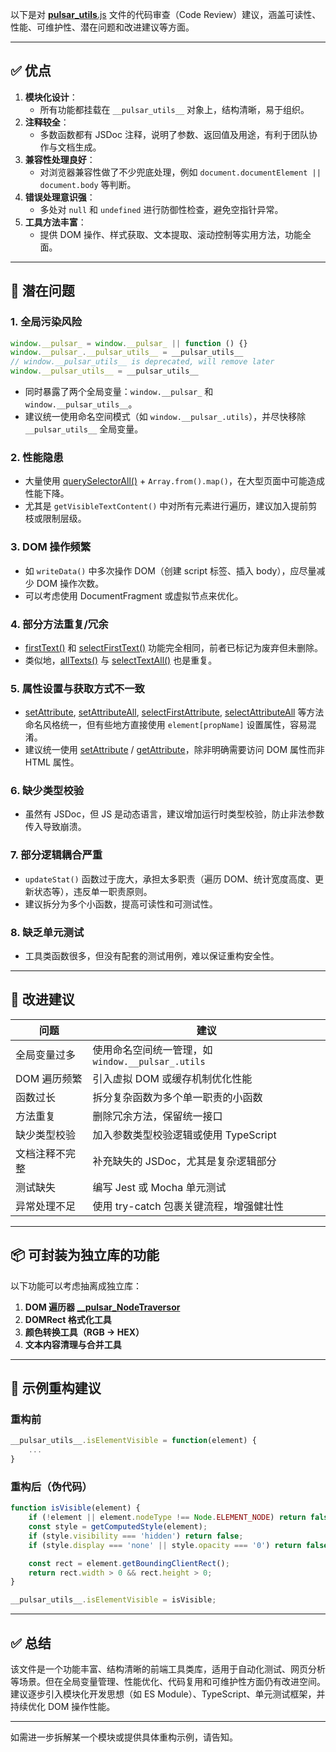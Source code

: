 以下是对 [__pulsar_utils__.js](file://D:\workspace\PulsarRPA\PulsarRPA-3.x\pulsar-tools\pulsar-browser\src\main\resources\js\__pulsar_utils__.js) 文件的代码审查（Code Review）建议，涵盖可读性、性能、可维护性、潜在问题和改进建议等方面。

---

## ✅ 优点

1. **模块化设计**：
    - 所有功能都挂载在 `__pulsar_utils__` 对象上，结构清晰，易于组织。
2. **注释较全**：
    - 多数函数都有 JSDoc 注释，说明了参数、返回值及用途，有利于团队协作与文档生成。
3. **兼容性处理良好**：
    - 对浏览器兼容性做了不少兜底处理，例如 `document.documentElement || document.body` 等判断。
4. **错误处理意识强**：
    - 多处对 `null` 和 `undefined` 进行防御性检查，避免空指针异常。
5. **工具方法丰富**：
    - 提供 DOM 操作、样式获取、文本提取、滚动控制等实用方法，功能全面。

---

## 🚨 潜在问题

### 1. **全局污染风险**
```javascript
window.__pulsar_ = window.__pulsar_ || function () {}
window.__pulsar_.__pulsar_utils__ = __pulsar_utils__
// window.__pulsar_utils__ is deprecated, will remove later
window.__pulsar_utils__ = __pulsar_utils__
```

- 同时暴露了两个全局变量：`window.__pulsar_` 和 `window.__pulsar_utils__`。
- 建议统一使用命名空间模式（如 `window.__pulsar_.utils`），并尽快移除 `__pulsar_utils__` 全局变量。

### 2. **性能隐患**
- 大量使用 [querySelectorAll()](file://D:\workspace\PulsarRPA\PulsarRPA-3.x\pulsar-tools\pulsar-browser\src\main\kotlin\ai\platon\pulsar\browser\driver\chrome\PageHandler.kt#L62-L67) + `Array.from().map()`，在大型页面中可能造成性能下降。
- 尤其是 `getVisibleTextContent()` 中对所有元素进行遍历，建议加入提前剪枝或限制层级。

### 3. **DOM 操作频繁**
- 如 `writeData()` 中多次操作 DOM（创建 script 标签、插入 body），应尽量减少 DOM 操作次数。
- 可以考虑使用 DocumentFragment 或虚拟节点来优化。

### 4. **部分方法重复/冗余**
- [firstText()](file://D:\workspace\PulsarRPA\PulsarRPA-3.x\pulsar-dom\src\main\kotlin\ai\platon\pulsar\dom\model\PageEntity.kt#L129-L129) 和 [selectFirstText()](file://D:\workspace\PulsarRPA\PulsarRPA-3.x\pulsar-dom\src\main\kotlin\ai\platon\pulsar\dom\FeaturedDocument.kt#L495-L497) 功能完全相同，前者已标记为废弃但未删除。
- 类似地，[allTexts()](file://D:\workspace\PulsarRPA\PulsarRPA-3.x\pulsar-ql\src\main\kotlin\ai\platon\pulsar\ql\h2\udfs\DomSelectFunctions.kt#L46-L50) 与 [selectTextAll()](file://D:\workspace\PulsarRPA\PulsarRPA-3.x\pulsar-dom\src\main\kotlin\ai\platon\pulsar\dom\FeaturedDocument.kt#L483-L485) 也是重复。

### 5. **属性设置与获取方式不一致**
- [setAttribute](file://D:\workspace\PulsarRPA\PulsarRPA-3.x\pulsar-tools\pulsar-browser\src\main\kotlin\ai\platon\pulsar\browser\driver\chrome\PageHandler.kt#L91-L94), [setAttributeAll](file://D:\workspace\PulsarRPA\PulsarRPA-3.x\pulsar-skeleton\src\main\kotlin\ai\platon\pulsar\skeleton\crawl\fetch\driver\WebDriver.kt#L1191-L1192), [selectFirstAttribute](file://D:\workspace\PulsarRPA\PulsarRPA-3.x\pulsar-dom\src\main\kotlin\ai\platon\pulsar\dom\FeaturedDocument.kt#L539-L541), [selectAttributeAll](file://D:\workspace\PulsarRPA\PulsarRPA-3.x\pulsar-skeleton\src\main\kotlin\ai\platon\pulsar\skeleton\crawl\fetch\driver\WebDriver.kt#L1163-L1164) 等方法命名风格统一，但有些地方直接使用 `element[propName]` 设置属性，容易混淆。
- 建议统一使用 [setAttribute](file://D:\workspace\PulsarRPA\PulsarRPA-3.x\pulsar-tools\pulsar-browser\src\main\kotlin\ai\platon\pulsar\browser\driver\chrome\PageHandler.kt#L91-L94) / [getAttribute](file://D:\workspace\PulsarRPA\PulsarRPA-3.x\pulsar-tools\pulsar-browser\src\main\kotlin\ai\platon\pulsar\browser\driver\chrome\PageHandler.kt#L79-L89)，除非明确需要访问 DOM 属性而非 HTML 属性。

### 6. **缺少类型校验**
- 虽然有 JSDoc，但 JS 是动态语言，建议增加运行时类型校验，防止非法参数传入导致崩溃。

### 7. **部分逻辑耦合严重**
- `updateStat()` 函数过于庞大，承担太多职责（遍历 DOM、统计宽度高度、更新状态等），违反单一职责原则。
- 建议拆分为多个小函数，提高可读性和可测试性。

### 8. **缺乏单元测试**
- 工具类函数很多，但没有配套的测试用例，难以保证重构安全性。

---

## 🔧 改进建议

| 问题 | 建议 |
|------|------|
| 全局变量过多 | 使用命名空间统一管理，如 `window.__pulsar_.utils` |
| DOM 遍历频繁 | 引入虚拟 DOM 或缓存机制优化性能 |
| 函数过长 | 拆分复杂函数为多个单一职责的小函数 |
| 方法重复 | 删除冗余方法，保留统一接口 |
| 缺少类型校验 | 加入参数类型校验逻辑或使用 TypeScript |
| 文档注释不完整 | 补充缺失的 JSDoc，尤其是复杂逻辑部分 |
| 测试缺失 | 编写 Jest 或 Mocha 单元测试 |
| 异常处理不足 | 使用 try-catch 包裹关键流程，增强健壮性 |

---

## 📦 可封装为独立库的功能

以下功能可以考虑抽离成独立库：

1. **DOM 遍历器 [__pulsar_NodeTraversor](file://D:\workspace\PulsarRPA\PulsarRPA-3.x\pulsar-tools\pulsar-browser\src\main\resources\js\node_traversor.js#L11-L20)**
2. **DOMRect 格式化工具**
3. **颜色转换工具（RGB -> HEX）**
4. **文本内容清理与合并工具**

---

## 🧪 示例重构建议

### 重构前
```js
__pulsar_utils__.isElementVisible = function(element) {
    ...
}
```


### 重构后（伪代码）
```js
function isVisible(element) {
    if (!element || element.nodeType !== Node.ELEMENT_NODE) return false;
    const style = getComputedStyle(element);
    if (style.visibility === 'hidden') return false;
    if (style.display === 'none' || style.opacity === '0') return false;

    const rect = element.getBoundingClientRect();
    return rect.width > 0 && rect.height > 0;
}

__pulsar_utils__.isElementVisible = isVisible;
```


---

## ✅ 总结

该文件是一个功能丰富、结构清晰的前端工具类库，适用于自动化测试、网页分析等场景。但在全局变量管理、性能优化、代码复用和可维护性方面仍有改进空间。建议逐步引入模块化开发思想（如 ES Module）、TypeScript、单元测试框架，并持续优化 DOM 操作性能。

--- 

如需进一步拆解某一个模块或提供具体重构示例，请告知。
